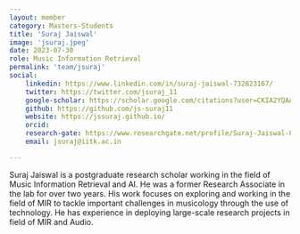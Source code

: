 ```yaml
---
layout: member
category: Masters-Students
title: 'Suraj Jaiswal'
image: 'jsuraj.jpeg'
date: 2023-07-30
role: Music Information Retrieval
permalink: 'team/jsuraj'
social:
    linkedin: https://www.linkedin.com/in/suraj-jaiswal-732823167/ 
    twitter: https://twitter.com/jsuraj_11
    google-scholar: https://scholar.google.com/citations?user=CKIA2YQAAAAJ&hl=en
    github: https://github.com/js-suraj11
    website: https://jssuraj.github.io/ 
    orcid:
    research-gate: https://www.researchgate.net/profile/Suraj-Jaiswal-8
    email: jsuraj@iitk.ac.in

---
```


Suraj Jaiswal is a postgraduate research scholar working in the field of Music Information Retrieval and AI. He was a former Research Associate in the lab for over two years. His work focuses on exploring and working in the field of MIR to tackle important challenges in musicology through the use of technology. He has experience in deploying large-scale research projects in field of MIR and Audio.

